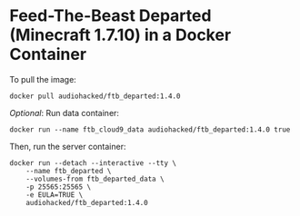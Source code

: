 # Feed-The-Beast Departed (Minecraft 1.7.10) in a Docker Container
To pull the image:
```
docker pull audiohacked/ftb_departed:1.4.0
```
*Optional*: Run data container:
```
docker run --name ftb_cloud9_data audiohacked/ftb_departed:1.4.0 true
```

Then, run the server container:
```
docker run --detach --interactive --tty \
    --name ftb_departed \
    --volumes-from ftb_departed_data \
    -p 25565:25565 \
    -e EULA=TRUE \
    audiohacked/ftb_departed:1.4.0
```
